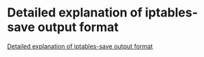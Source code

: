 # Detailed explanation of iptables-save output format
[Detailed explanation of iptables-save output format](https://aiwithcloud.com/2022/09/19/detailed_explanation_of_iptables_save_output_format/)